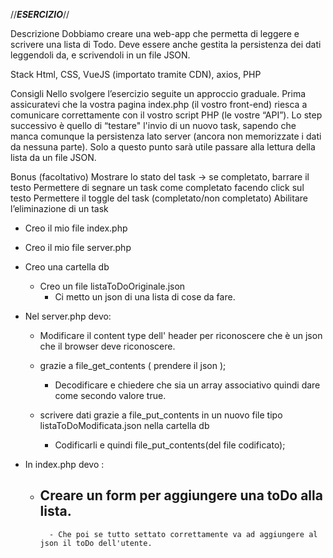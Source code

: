 //*****ESERCIZIO*****//

Descrizione
Dobbiamo creare una web-app che permetta di leggere e scrivere una lista di Todo.
Deve essere anche gestita la persistenza dei dati leggendoli da, e scrivendoli in un file JSON.

Stack
Html, CSS, VueJS (importato tramite CDN), axios, PHP

Consigli
Nello svolgere l’esercizio seguite un approccio graduale.
Prima assicuratevi che la vostra pagina index.php (il vostro front-end) riesca a comunicare correttamente con il vostro script PHP (le vostre “API”).
Lo step successivo è quello di “testare" l'invio di un nuovo task, sapendo che manca comunque la persistenza lato server (ancora non memorizzate i dati da nessuna parte).
Solo a questo punto sarà utile passare alla lettura della lista da un file JSON.

Bonus (facoltativo)
Mostrare lo stato del task → se completato, barrare il testo Permettere di segnare un task come completato facendo click sul testo
Permettere il toggle del task (completato/non completato) Abilitare l’eliminazione di un task



- Creo il mio file index.php 
- Creo il mio file server.php 


- Creo una cartella db 
    - Creo un file listaToDoOriginale.json
        - Ci metto un json di una lista di cose da fare. 

- Nel server.php devo:
    
    - Modificare  il content type dell' header per riconoscere che è un json che il browser deve riconoscere. 
    
    - grazie a file_get_contents ( prendere il json );
        - Decodificare e chiedere che sia un array associativo quindi dare come secondo valore true.
    
    - scrivere dati grazie a file_put_contents in un nuovo file tipo listaToDoModificata.json nella cartella db
        - Codificarli e quindi file_put_contents(del file codificato);

- In index.php devo :

    - Creare un form per aggiungere una toDo alla lista. 
        - 
            - Che poi se tutto settato correttamente va ad aggiungere al json il toDo dell'utente. 

